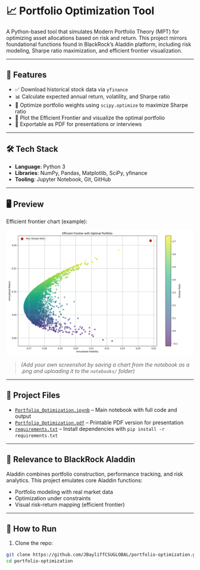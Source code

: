 # 📈 Portfolio Optimization Tool

A Python-based tool that simulates Modern Portfolio Theory (MPT) for optimizing asset allocations based on risk and return. This project mirrors foundational functions found in BlackRock’s Aladdin platform, including risk modeling, Sharpe ratio maximization, and efficient frontier visualization.

---

## 🚀 Features

- ✅ Download historical stock data via `yfinance`
- 📊 Calculate expected annual return, volatility, and Sharpe ratio
- 🧠 Optimize portfolio weights using `scipy.optimize` to maximize Sharpe ratio
- 🌈 Plot the Efficient Frontier and visualize the optimal portfolio
- 📁 Exportable as PDF for presentations or interviews

---

## 🛠️ Tech Stack

- **Language**: Python 3
- **Libraries**: NumPy, Pandas, Matplotlib, SciPy, yfinance
- **Tooling**: Jupyter Notebook, Git, GitHub

---

## 🖥️ Preview

Efficient frontier chart (example):

![Efficient Frontier](notebooks/efficient_frontier_preview.png)

> *(Add your own screenshot by saving a chart from the notebook as a .png and uploading it to the `notebooks/` folder)*

---

## 📄 Project Files

- [`Portfolio_Optimization.ipynb`](Portfolio_Optimization.ipynb) – Main notebook with full code and output
- [`Portfolio_Optimization.pdf`](Portfolio_Optimization.pdf) – Printable PDF version for presentation
- [`requirements.txt`](requirements.txt) – Install dependencies with `pip install -r requirements.txt`

---

## 🎯 Relevance to BlackRock Aladdin

Aladdin combines portfolio construction, performance tracking, and risk analytics. This project emulates core Aladdin functions:
- Portfolio modeling with real market data
- Optimization under constraints
- Visual risk-return mapping (efficient frontier)

---

## 📎 How to Run

1. Clone the repo:
```bash
git clone https://github.com/JBayliffCSUGLOBAL/portfolio-optimization.git
cd portfolio-optimization

